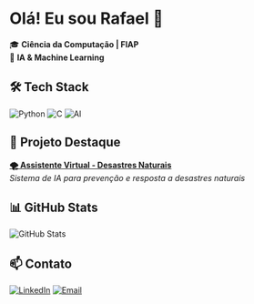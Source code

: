# Olá! Eu sou Rafael 👋

🎓 **Ciência da Computação | FIAP**  
🤖 **IA & Machine Learning**

## 🛠️ Tech Stack
![Python](https://img.shields.io/badge/-Python-3776AB?style=flat-square&logo=python&logoColor=white)
![C](https://img.shields.io/badge/-C-A8B9CC?style=flat-square&logo=c&logoColor=black)
![AI](https://img.shields.io/badge/-AI%2FML-FF6B6B?style=flat-square&logo=tensorflow&logoColor=white)

## 🚀 Projeto Destaque
**[🌪️ Assistente Virtual - Desastres Naturais](https://github.com/Rafa-med/Assistente-virtual-desastres-naturais)**  
*Sistema de IA para prevenção e resposta a desastres naturais*

## 📊 GitHub Stats
![GitHub Stats](https://github-readme-stats.vercel.app/api?username=Rafa-med&show_icons=true&theme=dark&count_private=true)

## 📫 Contato
[![LinkedIn](https://img.shields.io/badge/-LinkedIn-0077B5?style=flat-square&logo=linkedin&logoColor=white)](https://www.linkedin.com/in/rafael-de-medeiros-cordeiro/)
[![Email](https://img.shields.io/badge/-Email-D14836?style=flat-square&logo=gmail&logoColor=white)](mailto:rafamedcordeiro@gmail.com)
